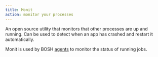 ```yaml
---
title: Monit
action: monitor your processes
---
```


An open source utility that monitors that other processes are up and running. Can be used to detect when an app has crashed and restart it automatically.

Monit is used by BOSH [agents](/bosh-agent/) to monitor the status of running jobs.
